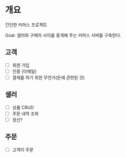 # 개요
간단한 커머스 프로젝트

Goal: 샐러와 구매자 사이를 중개해 주는 커머스 서버를 구축한다.

## 고객
- [ ] 회원 가입
- [ ] 인증 (이메일)
- [ ] 결제를 하기 위한 무언가(돈에 관련된 것)

## 샐러
- [ ] 상품 CRUD
- [ ] 주문 내역 조회
- [ ] 정산?

## 주문
 - [ ] 고객이 주문
